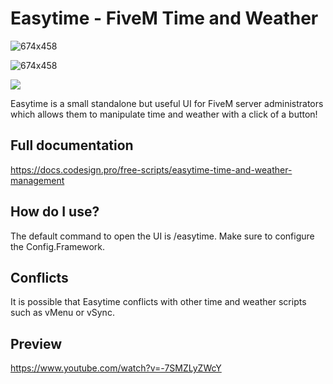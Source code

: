 # Easytime - FiveM Time and Weather

![674x458](https://i.imgur.com/wLbjp3D.png)

![674x458](https://i.imgur.com/wKThu2R.png)

![](https://i.creativecommons.org/l/by-nc-sa/4.0/80x15.png)


Easytime is a small standalone but useful UI for FiveM server administrators which allows them to manipulate time and weather with a click of a button!


## Full documentation

https://docs.codesign.pro/free-scripts/easytime-time-and-weather-management

## How do I use?

The default command to open the UI is /easytime. Make sure to configure the Config.Framework.

## Conflicts

It is possible that Easytime conflicts with other time and weather scripts such as vMenu or vSync.

## Preview

https://www.youtube.com/watch?v=-7SMZLyZWcY
